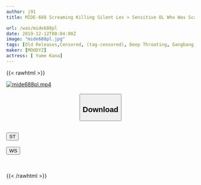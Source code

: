 ```yaml
---
author: j91
title: MIDE-688 Screaming Killing Silent Les × Sensitive OL Who Was Scared Of Barre Around And Can Not Call For Help And Was Deprived Of Freedom And Crazy Crazy Yuna Kana

url: /was/mide688pl
date: 2019-12-12T00:04:00Z
image: "mide688pl.jpg"
tags: [Old Releases,Censored, (tag-censored), Deep Throating, Gangbang, Hardcore, Molester, Nasty]
maker: [MOODYZ]
actress: [ Yume Kana]
---
```



{{< rawhtml >}}

<div class="video" data-videoid="6byy1aoxR1i9YJO">
    <a href="javascript:;">
        <img src="/was/mide688pl/mide688pl.jpg" width="WIDTH" height="HEIGHT" alt="mide688pl.mp4" loading="lazy">
    </a>
</div>

<script type="text/javascript" src="https://j91.asia/asset/on-demand-st.js"></script>

<br>
  <link rel="stylesheet" href="https://j91.asia/asset/bs5.css">
  
  <center>
  <button class="btn btn-primary" type="button" data-bs-toggle="collapse" data-bs-target=".multi-collapse" aria-expanded="false" aria-controls="multiCollapseExample1 multiCollapseExample2"><h2>Download</h2></button></center>
</p>
<div class="row">
  <div class="col">
    <div class="collapse multi-collapse" id="multiCollapseExample1">
      <div class="card card-body">
	      	      <br>
<div class="buttons">  
<a href="https://streamtape.to/v/6byy1aoxR1i9YJO" target="_blank"><button class="btn-hover color-3"><i class="fa fa-download"></i> ST</button></a></div>
    </div>
  </div>
</div>
  <div class="col">
    <div class="collapse multi-collapse" id="multiCollapseExample2">
      <div class="card card-body">
	      <br>
<div class="buttons">
    <a href="https://wolfstream.tv/1adaex8wl0c8" target="_blank"><button class="btn-hover color-8"><i class="fa fa-download"></i> WS</button></a></div>
<br><br>
      </div>
    </div>
  </div>
</div>

{{< /rawhtml >}}